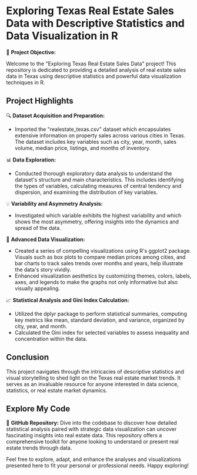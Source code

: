 
# Exploring Texas Real Estate Sales Data with Descriptive Statistics and Data Visualization in R

🎯 **Project Objective:**

Welcome to the "Exploring Texas Real Estate Sales Data" project! This repository is dedicated to providing a detailed analysis of real estate sales data in Texas using descriptive statistics and powerful data visualization techniques in R.

## Project Highlights

🔍 **Dataset Acquisition and Preparation:**
  - Imported the "realestate_texas.csv" dataset which encapsulates extensive information on property sales across various cities in Texas. The dataset includes key variables such as city, year, month, sales volume, median price, listings, and months of inventory.

📊 **Data Exploration:**
  - Conducted thorough exploratory data analysis to understand the dataset's structure and main characteristics. This includes identifying the types of variables, calculating measures of central tendency and dispersion, and examining the distribution of key variables.

💡 **Variability and Asymmetry Analysis:**
  - Investigated which variable exhibits the highest variability and which shows the most asymmetry, offering insights into the dynamics and spread of the data.

🎨 **Advanced Data Visualization:**
  - Created a series of compelling visualizations using R's ggplot2 package. Visuals such as box plots to compare median prices among cities, and bar charts to track sales trends over months and years, help illustrate the data's story vividly.
  - Enhanced visualization aesthetics by customizing themes, colors, labels, axes, and legends to make the graphs not only informative but also visually appealing.

📈 **Statistical Analysis and Gini Index Calculation:**
  - Utilized the dplyr package to perform statistical summaries, computing key metrics like mean, standard deviation, and variance, organized by city, year, and month.
  - Calculated the Gini index for selected variables to assess inequality and concentration within the data.

## Conclusion

This project navigates through the intricacies of descriptive statistics and visual storytelling to shed light on the Texas real estate market trends. It serves as an invaluable resource for anyone interested in data science, statistics, or real estate market dynamics.

## Explore My Code

🔗 **GitHub Repository:** Dive into the codebase to discover how detailed statistical analysis paired with strategic data visualization can uncover fascinating insights into real estate data. This repository offers a comprehensive toolkit for anyone looking to understand or present real estate trends through data.

Feel free to explore, adapt, and enhance the analyses and visualizations presented here to fit your personal or professional needs. Happy exploring!
